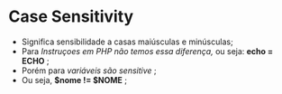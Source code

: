 # Case Sensitivity

+ Significa sensibilidade a casas maiúsculas e minúsculas;
+ Para *Instruçoes em PHP não temos essa diferença,* ou seja: **echo = ECHO** ;
+ Porém para *variáveis são sensitive* ;
+ Ou seja, **$nome != $NOME** ;
